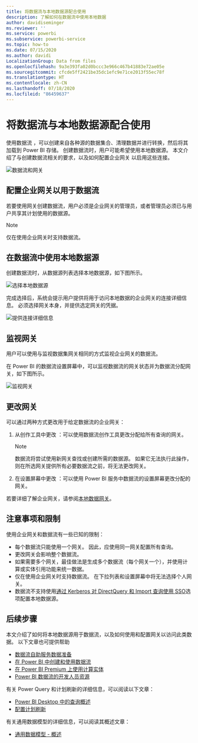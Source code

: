 ```yaml
---
title: 将数据流与本地数据源配合使用
description: 了解如何在数据流中使用本地数据
author: davidiseminger
ms.reviewer: ''
ms.service: powerbi
ms.subservice: powerbi-service
ms.topic: how-to
ms.date: 07/15/2020
ms.author: davidi
LocalizationGroup: Data from files
ms.openlocfilehash: 9a3e393fa02d0bccc3e966c467b41883e72ae05e
ms.sourcegitcommit: cfcde5ff2421be35dc1efc9e71ce2013f55ec78f
ms.translationtype: HT
ms.contentlocale: zh-CN
ms.lasthandoff: 07/18/2020
ms.locfileid: "86459637"
---
```

# <a name="using-dataflows-with-on-premises-data-sources"></a>将数据流与本地数据源配合使用

使用数据流  ，可以创建来自各种源的数据集合、清理数据并进行转换，然后将其加载到 Power BI 存储。 创建数据流时，用户可能希望使用本地数据源。 本文介绍了与创建数据流相关的要求，以及如何配置企业网关  以启用这些连接。

![数据流和网关](media/service-dataflows-onpremises-gateways/onpremises-gateways_01.png)

## <a name="configuring-an-enterprise-gateway-for-use-with-dataflows"></a>配置企业网关以用于数据流

若要使用网关创建数据流，用户必须是企业网关的管理员，或者管理员必须已与用户共享其计划使用的数据源。 


> [!NOTE]
> 仅在使用企业网关时支持数据流。

## <a name="using-an-on-premises-data-source-in-a-dataflow"></a>在数据流中使用本地数据源

创建数据流时，从数据源列表选择本地数据源，如下图所示。

![选择本地数据源](media/service-dataflows-onpremises-gateways/onpremises-gateways_02a.png)

完成选择后，系统会提示用户提供将用于访问本地数据的企业网关的连接详细信息。 必须选择网关本身，并提供选定网关的凭据。

![提供连接详细信息](media/service-dataflows-onpremises-gateways/onpremises-gateways_03.png)

## <a name="monitoring-your-gateway"></a>监视网关

用户可以使用与监视数据集网关相同的方式监视企业网关的数据流。

在 Power BI 的数据流设置屏幕中，可以监视数据流的网关状态并为数据流分配网关，如下图所示。

![监视网关](media/service-dataflows-onpremises-gateways/onpremises-gateways_01.png)

## <a name="changing-a-gateway"></a>更改网关

可以通过两种方式更改用于给定数据流的企业网关：

1. 从创作工具中更改  ：可以使用数据流创作工具更改分配给所有查询的网关。

    > [!NOTE]
    > 数据流将尝试使用新网关查找或创建所需的数据源。 如果它无法执行此操作，则在所选网关提供所有必要数据流之前，将无法更改网关。

2. 在设置屏幕中更改  ：可以使用 Power BI 服务中数据流的设置屏幕更改分配的网关。

若要详细了解企业网关，请参阅[本地数据网关](../connect-data/service-gateway-onprem.md)。

## <a name="considerations-and-limitations"></a>注意事项和限制

使用企业网关和数据流有一些已知的限制：

* 每个数据流只能使用一个网关。 因此，应使用同一网关配置所有查询。
* 更改网关会影响整个数据流。
* 如果需要多个网关，最佳做法是生成多个数据流（每个网关一个），并使用计算或实体引用功能来统一数据。
* 仅在使用企业网关时支持数据流。 在下拉列表和设置屏幕中将无法选择个人网关。
* 数据流不支持使用[通过 Kerberos 对 DirectQuery 和 Import 查询使用 SSO](../connect-data/service-gateway-sso-kerberos.md#run-a-power-bi-report)选项配置本地数据源。


## <a name="next-steps"></a>后续步骤

本文介绍了如何将本地数据源用于数据流，以及如何使用和配置网关以访问此类数据。 以下文章也可提供帮助

* [数据流自助服务数据准备](service-dataflows-overview.md)
* [在 Power BI 中创建和使用数据流](service-dataflows-create-use.md)
* [在 Power BI Premium 上使用计算实体](service-dataflows-computed-entities-premium.md)
* [Power BI 数据流的开发人员资源](service-dataflows-developer-resources.md)

有关 Power Query 和计划刷新的详细信息，可以阅读以下文章：
* [Power BI Desktop 中的查询概述](desktop-query-overview.md)
* [配置计划刷新](../connect-data/refresh-scheduled-refresh.md)

有关通用数据模型的详细信息，可以阅读其概述文章：
* [通用数据模型 - 概述](https://docs.microsoft.com/powerapps/common-data-model/overview)
